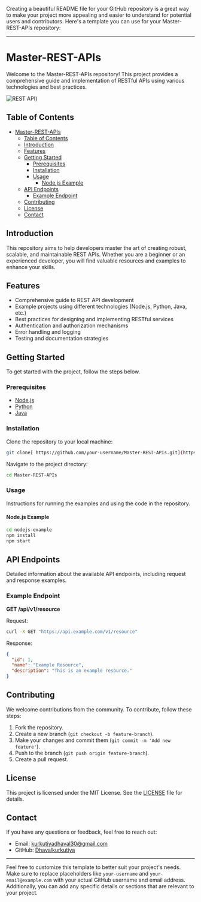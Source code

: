 Creating a beautiful README file for your GitHub repository is a great way to make your project more appealing and easier to understand for potential users and contributors. Here's a template you can use for your Master-REST-APIs repository:

---

# Master-REST-APIs

Welcome to the Master-REST-APIs repository! This project provides a comprehensive guide and implementation of RESTful APIs using various technologies and best practices.

![REST API](![https://blog.postman.com/wp-content/uploads/2020/07/API-101-What-Is-a-REST-API-scaled.jpg]))

## Table of Contents

- [Master-REST-APIs](#master-rest-apis)
  - [Table of Contents](#table-of-contents)
  - [Introduction](#introduction)
  - [Features](#features)
  - [Getting Started](#getting-started)
    - [Prerequisites](#prerequisites)
    - [Installation](#installation)
    - [Usage](#usage)
      - [Node.js Example](#nodejs-example)
  - [API Endpoints](#api-endpoints)
    - [Example Endpoint](#example-endpoint)
  - [Contributing](#contributing)
  - [License](#license)
  - [Contact](#contact)

## Introduction

This repository aims to help developers master the art of creating robust, scalable, and maintainable REST APIs. Whether you are a beginner or an experienced developer, you will find valuable resources and examples to enhance your skills.

## Features

- Comprehensive guide to REST API development
- Example projects using different technologies (Node.js, Python, Java, etc.)
- Best practices for designing and implementing RESTful services
- Authentication and authorization mechanisms
- Error handling and logging
- Testing and documentation strategies

## Getting Started

To get started with the project, follow the steps below.

### Prerequisites

- [Node.js](https://nodejs.org/)
- [Python](https://www.python.org/)
- [Java](https://www.java.com/)

### Installation

Clone the repository to your local machine:

```bash
git clone[ https://github.com/your-username/Master-REST-APIs.git](https://github.com/Dhavalkurkutiya/Master-REST-APIs)
```

Navigate to the project directory:

```bash
cd Master-REST-APIs
```

### Usage

Instructions for running the examples and using the code in the repository.

#### Node.js Example

```bash
cd nodejs-example
npm install
npm start
```

## API Endpoints

Detailed information about the available API endpoints, including request and response examples.

### Example Endpoint

**GET /api/v1/resource**

Request:

```bash
curl -X GET "https://api.example.com/v1/resource"
```

Response:

```json
{
  "id": 1,
  "name": "Example Resource",
  "description": "This is an example resource."
}
```

## Contributing

We welcome contributions from the community. To contribute, follow these steps:

1. Fork the repository.
2. Create a new branch (`git checkout -b feature-branch`).
3. Make your changes and commit them (`git commit -m 'Add new feature'`).
4. Push to the branch (`git push origin feature-branch`).
5. Create a pull request.

## License

This project is licensed under the MIT License. See the [LICENSE](LICENSE) file for details.

## Contact

If you have any questions or feedback, feel free to reach out:

- Email: [kurkutiyadhaval30@gmail.com](mailto:kurkutiyadhaval30@gmail.com)
- GitHub: [Dhavalkurkutiya](https://github.com/Dhavalkurkutiya)

---

Feel free to customize this template to better suit your project's needs. Make sure to replace placeholders like `your-username` and `your-email@example.com` with your actual GitHub username and email address. Additionally, you can add any specific details or sections that are relevant to your project.


